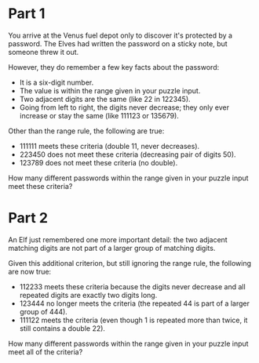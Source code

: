 # Part 1
You arrive at the Venus fuel depot only to discover it's protected by a password. The Elves had written the password on a sticky note, but someone threw it out.

However, they do remember a few key facts about the password:

* It is a six-digit number.
* The value is within the range given in your puzzle input.
* Two adjacent digits are the same (like 22 in 122345).
* Going from left to right, the digits never decrease; they only ever increase or stay the same (like 111123 or 135679).

Other than the range rule, the following are true:

* 111111 meets these criteria (double 11, never decreases).
* 223450 does not meet these criteria (decreasing pair of digits 50).
* 123789 does not meet these criteria (no double).

How many different passwords within the range given in your puzzle input meet these criteria?


# Part 2
An Elf just remembered one more important detail: the two adjacent matching digits are not part of a larger group of matching digits.

Given this additional criterion, but still ignoring the range rule, the following are now true:

* 112233 meets these criteria because the digits never decrease and all repeated digits are exactly two digits long.
* 123444 no longer meets the criteria (the repeated 44 is part of a larger group of 444).
* 111122 meets the criteria (even though 1 is repeated more than twice, it still contains a double 22).

How many different passwords within the range given in your puzzle input meet all of the criteria?

